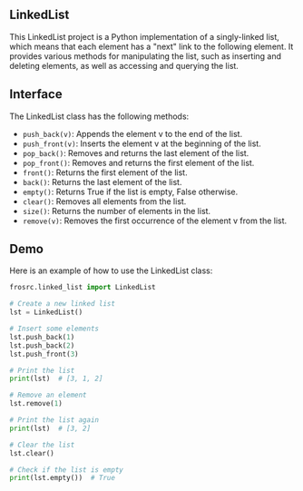 ## LinkedList

This LinkedList project is a Python implementation of a singly-linked list, which means that each element has a "next" link to the following element. It provides various methods for manipulating the list, such as inserting and deleting elements, as well as accessing and querying the list.

## Interface

The LinkedList class has the following methods:

* `push_back(v)`: Appends the element v to the end of the list.
* `push_front(v)`: Inserts the element v at the beginning of the list.
* `pop_back()`: Removes and returns the last element of the list.
* `pop_front()`: Removes and returns the first element of the list.
* `front()`: Returns the first element of the list.
* `back()`: Returns the last element of the list.
* `empty()`: Returns True if the list is empty, False otherwise.
* `clear()`: Removes all elements from the list.
* `size()`: Returns the number of elements in the list.
* `remove(v)`: Removes the first occurrence of the element v from the list.

## Demo

Here is an example of how to use the LinkedList class:

```python
frosrc.linked_list import LinkedList

# Create a new linked list
lst = LinkedList()

# Insert some elements
lst.push_back(1)
lst.push_back(2)
lst.push_front(3)

# Print the list
print(lst)  # [3, 1, 2]

# Remove an element
lst.remove(1)

# Print the list again
print(lst)  # [3, 2]

# Clear the list
lst.clear()

# Check if the list is empty
print(lst.empty())  # True
```
